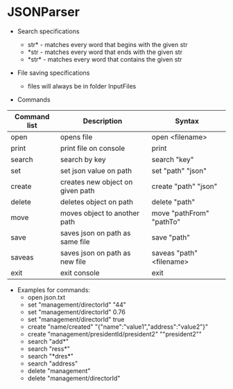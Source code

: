 # JSONParser

* Search specifications
  * str\* - matches every word that begins with the given str
  * \*str - matches every word that ends with the given str
  * \*str\* - matches every word that contains the given str

* File saving specifications
  * files will always be in folder InputFiles

* Commands

Command list     | Description                         |Syntax                        
---------------- | ----------------------------------- |------------------------------
open             | opens file                          |open \<filename\>               
print            | print file on console               |print                         
search           | search by key                       |search \"key\"                
set              | set json value on path              |set \"path\" \"json\"         
create           | creates new object on given path    |create \"path\" \"json\"      
delete           | deletes object on path              |delete \"path\"               
move             | moves object to another path        |move \"pathFrom\" \"pathTo\"  
save             | saves json on path as same file     |save \"path\"                 
saveas           | saves json on path as new file      |saveas \"path\" \<filename\>    
exit             | exit console                        |exit                          
  
* Examples for commands:
  * open json.txt
  * set "management/directorId" "44"
  * set "management/directorId" 0.76
  * set "management/directorId" true
  * create "name/created" "{"name":"value1","address":"value2"}"
  * create "management/presidentId/president2" ""president2""
  * search "add\*"
  * search "ress\*"
  * search "\*dres\*"
  * search "address"
  * delete "management"
  * delete "management/directorId"
